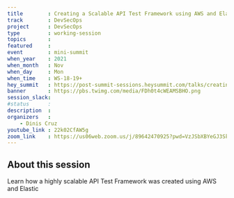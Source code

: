 ```yaml
---
title        : Creating a Scalable API Test Framework using AWS and Elastic
track        : DevSecOps
project      : DevSecOps
type         : working-session
topics       :
featured     :
event        : mini-summit
when_year    : 2021
when_month   : Nov
when_day     : Mon
when_time    : WS-18-19+
hey_summit   : https://post-summit-sessions.heysummit.com/talks/creating-a-scalable-api-test-framework-using-aws-and-elastic/
banner       : https://pbs.twimg.com/media/FDh0t4cWEAMSBHO.png
session_slack:
#status      : 
description  :
organizers   :
    - Dinis Cruz        
youtube_link : 22k02CfAW5g
zoom_link    : https://us06web.zoom.us/j/89642470925?pwd=VzJSbXBYeGJ3SkxiUDkzekpES2tuUT09
---
```


## About this session
Learn how a highly scalable API Test Framework was created using AWS and Elastic
